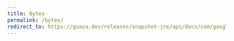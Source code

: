 ```yaml
---
title: Bytes
permalink: /bytes/
redirect_to: https://guava.dev/releases/snapshot-jre/api/docs/com/google/common/primitives/Bytes.html
---
```

